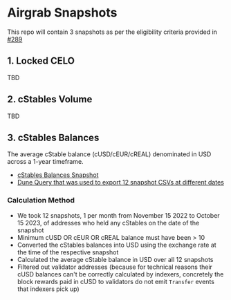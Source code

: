 # Airgrab Snapshots

This repo will contain 3 snapshots as per the eligibility criteria provided in [#289](https://github.com/mento-protocol/mento-general/issues/289)

## 1. Locked CELO

TBD

## 2. cStables Volume

TBD

## 3. cStables Balances

The average cStable balance (cUSD/cEUR/cREAL) denominated in USD across a 1-year timeframe.

- [cStables Balances Snapshot](./src/snapshots/cstable-balances/total-average-across-all-snapshots-excluding-validators.csv)
- [Dune Query that was used to export 12 snapshot CSVs at different dates](https://dune.com/queries/3144937/5269961)

### Calculation Method

- We took 12 snapshots, 1 per month from November 15 2022 to October 15 2023, of addresses who held any cStables on the date of the snapshot
- Minimum cUSD OR cEUR OR cREAL balance must have been > 10
- Converted the cStables balances into USD using the exchange rate at the time of the respective snapshot
- Calculated the average cStable balance in USD over all 12 snapshots
- Filtered out validator addresses (because for technical reasons their cUSD balances can't be correctly calculated by indexers, concretely the block rewards paid in cUSD to validators do not emit `Transfer` events that indexers pick up)
